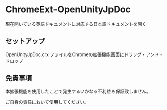 # ChromeExt-OpenUnityJpDoc
現在開いている英語ドキュメントに対応する日本語ドキュメントを開く

## セットアップ
OpenUnityJpDoc.crx ファイルをChromeの拡張機能画面にドラッグ・アンド・ドロップ

## 免責事項
本拡張機能を使用したことで発生するいかなる不利益も保証致しません。

ご自身の責任において使用してください。